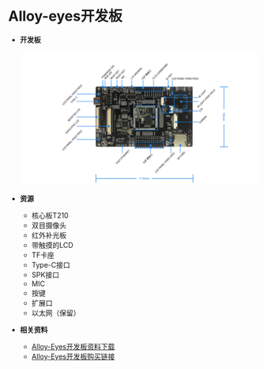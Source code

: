 # Alloy-eyes开发板

* **开发板**

  ![](../.gitbook/assets/alloy-eyes.png)

* **资源**
  * 核心板T210
  * 双目摄像头
  * 红外补光板
  * 带触摸的LCD
  * TF卡座
  * Type-C接口
  * SPK接口
  * MIC
  * 按键
  * 扩展口
  * 以太网（保留）
* **相关资料**
  * [Alloy-Eyes开发板资料下载](http://www.ai-alloy.com/download.html)
  * [Alloy-Eyes开发板购买链接](https://item.taobao.com/item.htm?spm=a2oq0.12575281.0.0.a7a21debWBBg08&ft=t&id=596369309946)

